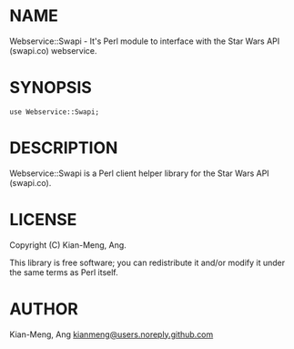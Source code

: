 # NAME

Webservice::Swapi - It's Perl module to interface with the Star Wars API (swapi.co) webservice.

# SYNOPSIS

    use Webservice::Swapi;

# DESCRIPTION

Webservice::Swapi is a Perl client helper library for the Star Wars API (swapi.co).

# LICENSE

Copyright (C) Kian-Meng, Ang.

This library is free software; you can redistribute it and/or modify
it under the same terms as Perl itself.

# AUTHOR

Kian-Meng, Ang <kianmeng@users.noreply.github.com>
